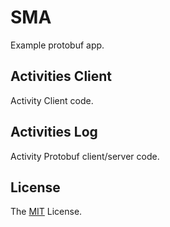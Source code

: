 # SMA

Example protobuf app.

## Activities Client

Activity Client code.

## Activities Log

Activity Protobuf client/server code.

## License

The [MIT] License.

[MIT]: LICENSE
